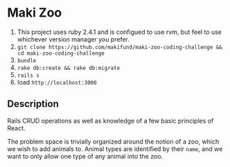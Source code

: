 # Maki Zoo


1. This project uses ruby 2.4.1 and is configued to use rvm, but feel to use whichever version manager you prefer.
2. `git clone https://github.com/makifund/maki-zoo-coding-challenge && cd maki-zoo-coding-challenge`
3. `bundle`
4. `rake db:create && rake db:migrate`
5. `rails s`
6. load `http://localhost:3000`



## Description

Rails CRUD operations as well as knowledge of a few basic principles of React.

The problem space is trivially organized around the notion of a zoo, which we wish to add animals to. Animal types are identified by their `name`,
and we want to only allow one type of any animal into the zoo.


